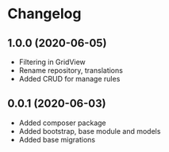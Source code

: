 Changelog
=========
 
## 1.0.0 (2020-06-05)
 * Filtering in GridView
 * Rename repository, translations
 * Added CRUD for manage rules
 
## 0.0.1 (2020-06-03)
 * Added composer package
 * Added bootstrap, base module and models
 * Added base migrations